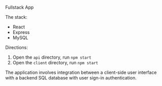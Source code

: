 Fullstack App

The stack:
 - React
 - Express
 - MySQL

Directions:
1) Open the `api` directory, run `npm start`
2) Open the `client` directory, run `npm start`

The application involves integration between a client-side user interface with a backend SQL database with user sign-in authentication.
